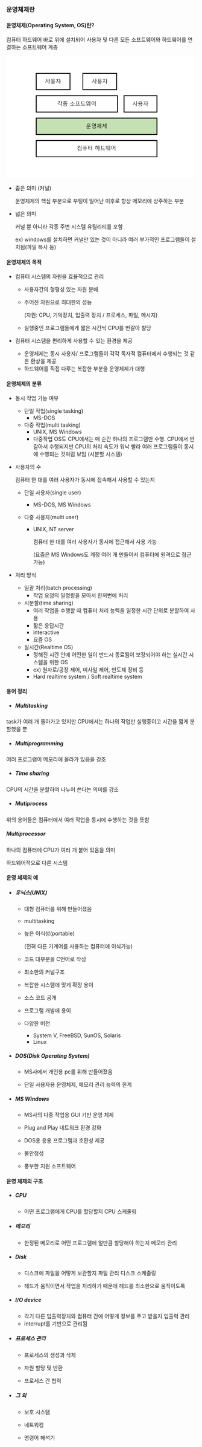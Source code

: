 ### 운영체제란



#### 운영체제(Operating System, OS)란?

컴퓨터 하드웨어 바로 위에 설치되어 사용자 및 다른 모든 소프트웨어와 하드웨어를 연결하는 소프트웨어 계층

![image-20220304021120052](os.assets/image-20220304021120052.png)

*  좁은 의미 (커널)

   운영체제의 핵심 부분으로 부팅이 일어난 이후로 항상 메모리에 상주하는 부분

*  넓은 의미

   커널 뿐 아니라 각종 주변 시스템 유틸리티를 포함

   ex) windows를 설치하면 커널만 있는 것이 아니라 여러 부가적인 프로그램들이 설치됨(파일 복사 등)



#### 운영체제의 목적

*  컴퓨터 시스템의 자원을 효율적으로 관리
   *  사용자간의 형평성 있는 자원 분배
   
   *  주어진 자원으로 최대한의 성능
   
      (자원: CPU, 기억장치, 입출력 장치 / 프로세스, 파일, 메시지)
   
   *  실행중인 프로그램들에게 짧은 시간씩 CPU를 번갈아 할당
   
*  컴퓨터 시스템을 편리하게 사용할 수 있는 환경을 제공
   *  운영체제는 동시 사용자/ 프로그램들이 각각 독자적 컴퓨터에서 수행되는 것 같은 환상을 제공
   *  하드웨어를 직접 다루는 복잡한 부분을 운영체제가 대행



#### 운영체제의 분류

*  동시 작업 가능 여부

   *  단일 작업(single tasking)
      *  MS-DOS
   *  다중 작업(multi tasking)
      *  UNIX, MS Windows
      *  다중작업 OS도 CPU에서는 매 순간 하나의 프로그램만 수행. CPU에서 번갈아서 수행되지만 CPU의 처리 속도가 워낙 빨라 여러 프로그램들이 동시에 수행되는 것처럼 보임 (시분할 시스템)

*  사용자의 수

   컴퓨터 한 대를 여러 사용자가 동시에 접속해서 사용할 수 있는지

   *  단일 사용자(single user)

      *  MS-DOS, MS Windows

   *  다중 사용자(multi user)

      *  UNIX, NT server

         컴퓨터 한 대를 여러 사용자가 동시에 접근해서 사용 가능

         (요즘은 MS Windows도 계정 여러 개 만들어서 컴퓨터에 원격으로 접근 가능)

*  처리 방식

   *  일괄 처리(batch processing)
      *  작업 요청의 일정량을 모아서 한꺼번에 처리
   *  시분할(time sharing)
      *  여러 작업을 수행할 때 컴퓨터 처리 능력을 일정한 시간 단위로 분할하여 사용
      *  짧은 응답시간
      *  interactive
      *  요즘 OS
   *  실시간(Realtime OS)
      *  정해진 시간 안에 어떤한 일이 반드시 종료됨이 보장되어야 하는 실시간 시스템을 위한 OS
      *  ex) 원자로/공장 제어, 미사일 제어, 반도체 장비 등
      *  Hard realtime system / Soft realtime system



#### 용어 정리

*  ##### Multitasking

task가 여러 개 돌아가고 있지만 CPU에서는 하나의 작업만 실행중이고 시간을 짧게 분할했을 뿐

*  ##### Multiprogramming

여러 프로그램이 메모리에 올라가 있음을 강조

*  ##### Time sharing

CPU의 시간을 분할하여 나누어 쓴다는 의미를 강조

*  ##### Mutiprocess

위의 용어들은 컴퓨터에서 여러 작업을 동시에 수행하는 것을 뜻함



##### Multiprocessor

하나의 컴퓨터에 CPU가 여러 개 붙어 있음을 의미

하드웨어적으로 다른 시스템



#### 운영 체제의 예

*  ##### 유닉스(UNIX)

   *  대형 컴퓨터를 위해 만들어졌음

   *  multitasking

   *  높은 이식성(portable)

      (전혀 다른 기계어를 사용하는 컴퓨터에 이식가능)

   *  코드 대부분을 C언어로 작성

   *  최소한의 커널구조

   *  복잡한 시스템에 맞게 확장 용이

   *  소스 코드 공개

   *  프로그램 개발에 용이

   *  다양한 버전
      *  System V, FreeBSD, SunOS, Solaris
      *  Linux

*  ##### DOS(Disk Operating System)

   *  MS사에서 개인용 pc를 위해 만들어졌음

   *  단일 사용자용 운영체제, 메모리 관리 능력의 한계

*  ##### MS Windows

   *  MS사의 다중 작업용 GUI 기반 운영 체제

   *  Plug and Play 네트워크 환경 강화

   *  DOS용 응용 프로그램과 호환성 제공

   *  불안정성

   *  풍부한 지원 소프트웨어



#### 운영 체제의 구조

*  ##### CPU

   *  어떤 프로그램에게 CPU를 할당할지 CPU 스케줄링

*  ##### 메모리

   *  한정된 메모리로 어떤 프로그램에 얼만큼 할당해야 하는지 메모리 관리

*  ##### Disk

   *  디스크에 파일을 어떻게 보관할지 파일 관리 디스크 스케줄링

   *  헤드가 움직이면서 작업을 처리하기 때문에 헤드를 최소한으로 움직이도록

*  ##### I/O device

   *  각기 다른 입출력장치와 컴퓨터 간에 어떻게 정보를 주고 받을지 입출력 관리
   *  interrupt를 기반으로 관리됨

*  ##### 프로세스 관리

   *  프로세스의 생성과 삭제

   *  자원 할당 및 반환

   *  프로세스 간 협력

*  ##### 그 외

   *  보호 시스템

   *  네트워킹

   *  명령어 해석기